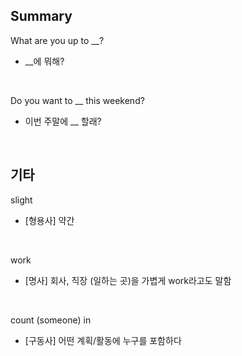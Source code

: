## Summary

What are you up to __?
- __에 뭐해?

<br>

Do you want to __ this weekend?
- 이번 주말에 __ 할래?

<br>

## 기타

slight
- [형용사] 약간

<br>

work
- [명사] 회사, 직장 (일하는 곳)을 가볍게 work라고도 말함

<br>

count (someone) in
- [구동사] 어떤 계획/활동에 누구를 포함하다
